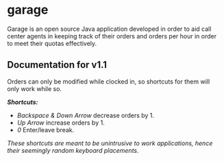 # garage
Garage is an open source Java application developed in order to aid call center agents 
in keeping track of their orders and orders per hour in order to meet their quotas effectively.

## Documentation for v1.1
Orders can only be modified while clocked in, so shortcuts for them will only work while so.

**_Shortcuts:_** 
* _Backspace & Down Arrow_ decrease orders by 1.
* _Up Arrow_ increase orders by 1.
* _0_ Enter/leave break.

_These shortcuts are meant to be unintrusive to work applications,
hence their seemingly random keyboard placements._
